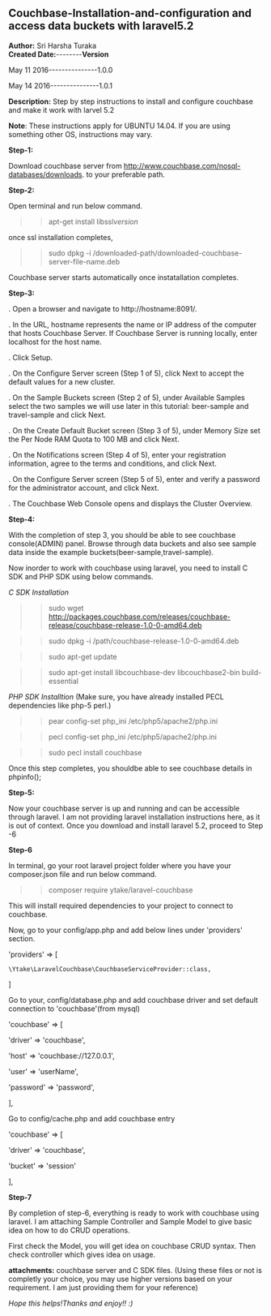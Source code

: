 Couchbase-Installation-and-configuration and access data buckets with laravel5.2
-------------------------------------------------------------------------------------
**Author:** Sri Harsha Turaka                
**Created Date:**--------**Version**
  
  May 11 2016---------------1.0.0    
  
  May 14 2016---------------1.0.1
  
**Description:** Step by step instructions to install and configure couchbase and make it work with larvel 5.2



**Note**: These instructions apply for UBUNTU 14.04. If you are using something other OS, instructions may vary. 

**Step-1:**

Download couchbase server from http://www.couchbase.com/nosql-databases/downloads. to your preferable path. 

**Step-2:** 

Open terminal and run below command. 
>> apt-get install libssl*version*

once ssl installation completes,

>> sudo dpkg -i /downloaded-path/downloaded-couchbase-server-file-name.deb

Couchbase server starts automatically once instatallation completes. 

**Step-3:**
 
 . Open a browser and navigate to http://hostname:8091/.
 
 . In the URL, hostname represents the name or IP address of the computer that hosts Couchbase Server. If Couchbase Server is running locally,   enter localhost for the host name.
 
 . Click Setup.
 
 . On the Configure Server screen (Step 1 of 5), click Next to accept the default values for a new cluster.
 
 . On the Sample Buckets screen (Step 2 of 5), under Available Samples select the two samples we will use later in this tutorial: beer-sample and travel-sample and click Next.
 
 . On the Create Default Bucket screen (Step 3 of 5), under Memory Size set the Per Node RAM Quota to 100 MB and click Next.
 
 . On the Notifications screen (Step 4 of 5), enter your registration information, agree to the terms and conditions, and click Next.
 
 . On the Configure Server screen (Step 5 of 5), enter and verify a password for the administrator account, and click Next.
 
 . The Couchbase Web Console opens and displays the Cluster Overview.
 
 **Step-4:**
 
 With the completion of step 3, you should be able to see couchbase console(ADMIN) panel. Browse through data buckets and also 
 see sample data inside the example buckets(beer-sample,travel-sample). 
 
 Now inorder to work with couchbase using laravel, you need to install C SDK and PHP SDK using below commands. 
 
 *C SDK Installation*
 >> sudo wget http://packages.couchbase.com/releases/couchbase-release/couchbase-release-1.0-0-amd64.deb 
 
 >> sudo dpkg -i /path/couchbase-release-1.0-0-amd64.deb
 
 >> sudo apt-get update
 
 >> sudo apt-get install libcouchbase-dev libcouchbase2-bin build-essential
 
 *PHP SDK Installtion* (Make sure, you have already installed PECL dependencies like php-5 perl.)
 
 >> pear config-set php_ini /etc/php5/apache2/php.ini
 
 >> pecl config-set php_ini /etc/php5/apache2/php.ini
 
 >> sudo pecl install couchbase 
 
 Once this step completes, you shouldbe able to see couchbase details in phpinfo(); 
 
 
 **Step-5:**
 
 Now your couchbase server is up and running and can be accessible through laravel. I am not providing 
 laravel installation instructions here, as it is out of context. Once you download and install laravel 5.2, proceed to Step -6
 
 **Step-6**
 
 In terminal, go your root laravel project folder where you have your composer.json file and run below command.
 
 >> composer require ytake/laravel-couchbase
 
 This will install required dependencies to your project to connect to couchbase. 
 
 Now, go to your config/app.php and add below lines under 'providers' section. 
 
 'providers' => [
 
    \Ytake\LaravelCouchbase\CouchbaseServiceProvider::class,
    
]

Go to your, config/database.php and add couchbase driver and set default connection to 'couchbase'(from mysql)

'couchbase' => [

   'driver' => 'couchbase',
   
   'host' => 'couchbase://127.0.0.1',
   
   'user' => 'userName',
   
   'password' => 'password',
   
],

Go to config/cache.php and add couchbase entry

'couchbase' => [

   'driver' => 'couchbase',
   
   'bucket' => 'session'
   
],


**Step-7**

By completion of step-6, everything is ready to work with couchbase using laravel. I am attaching Sample Controller and 
Sample Model to give basic idea on how to do CRUD operations.

First check the Model, you will get idea on couchbase CRUD syntax. Then check controller which gives idea on usage.  

**attachments:** couchbase server and C SDK files. (Using these files or not is completly your choice, you may use higher versions based on your requirement. I am just providing them for your reference) 

*Hope this helps!Thanks and enjoy!! :)* 



 
 
 
 
 
 





